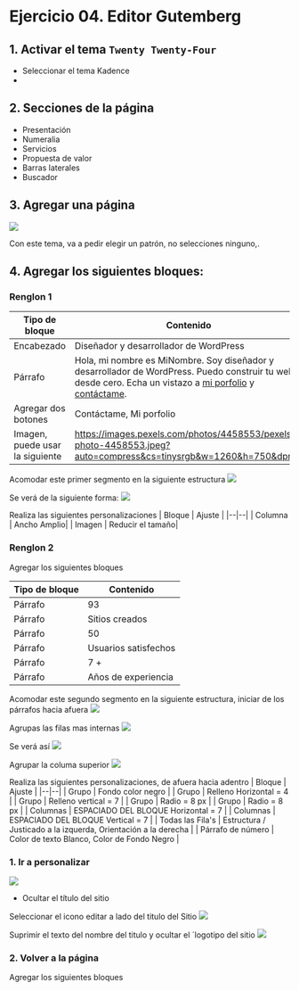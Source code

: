 # Ejercicio 04. Editor Gutemberg

## 1. Activar el tema `Twenty Twenty-Four`
- Seleccionar el tema Kadence
- 
## 2. Secciones de la página
- Presentación
- Numeralia
- Servicios
- Propuesta de valor
- Barras laterales
- Buscador

## 3. Agregar una página 

![](https://i.imgur.com/MfRZ27f.png)

Con este tema, va a pedir elegir un patrón, no selecciones ninguno,.
## 4. Agregar los siguientes bloques:
### Renglon 1

|Tipo de bloque| Contenido |
|--|--|
|Encabezado | Diseñador y desarrollador de WordPress|
|Párrafo | Hola, mi nombre es MiNombre. Soy diseñador y desarrollador de WordPress. Puedo construir tu web desde cero. Echa un vistazo a [mi porfolio](#portfolio) y [contáctame](#contact).|
| Agregar dos botones | Contáctame, Mi porfolio|
| Imagen, puede usar la siguiente | https://images.pexels.com/photos/4458553/pexels-photo-4458553.jpeg?auto=compress&cs=tinysrgb&w=1260&h=750&dpr=1 |

Acomodar este primer segmento en la siguiente estructura
![](https://i.imgur.com/5qklHIO.png)

Se verá de la siguiente forma:
![](https://i.imgur.com/RYoKXOo.png)

Realiza las siguientes personalizaciones
| Bloque |  Ajuste |
|--|--|
| Columna | Ancho Amplio|
| Imagen | Reducir el tamaño|


### Renglon 2
Agregar los siguientes bloques

|Tipo de bloque| Contenido |
|--|--|
| Párrafo | 93 |
| Párrafo | Sitios creados |
| Párrafo | 50 |
| Párrafo | Usuarios satisfechos |
| Párrafo | 7 + | 
| Párrafo | Años de experiencia |
Acomodar este segundo segmento en la siguiente estructura, iniciar de los párrafos hacia afuera
![](https://i.imgur.com/PUrmIHL.png)

Agrupas las filas mas internas
![](https://i.imgur.com/JZ2yI2h.png)

Se verá así
![](https://i.imgur.com/znVfAYP.png)

Agrupar la columa superior
![](https://i.imgur.com/EET3LG0.png)

Realiza las siguientes personalizaciones, de afuera hacia adentro
| Bloque |  Ajuste |
|--|--|
| Grupo | Fondo color negro |
| Grupo | Relleno Horizontal = 4 |
| Grupo | Relleno vertical = 7 |
| Grupo | Radio = 8 px |
| Grupo | Radio = 8 px |
| Columnas | ESPACIADO DEL BLOQUE Horizontal = 7 |
| Columnas | ESPACIADO DEL BLOQUE Vertical = 7 |
| Todas las Fila's | Estructura / Justicado a la izquerda, Orientación a la derecha |
| Párrafo de número | Color de texto Blanco, Color de Fondo Negro |








### 1. Ir  a personalizar
![](https://i.imgur.com/9G9aRGA.png)

- Ocultar el título del sitio

Seleccionar el icono editar a lado del titulo del Sitio
![](https://i.imgur.com/C4Hr6VF.png)

Suprimir el texto del nombre del titulo y ocultar el ´logotipo del sitio
![](https://i.imgur.com/cl2Qx3Q.png)

### 2. Volver a la página 

Agregar los siguientes bloques


<!--stackedit_data:
eyJoaXN0b3J5IjpbNjQzMjYyNDk0LDczMTc2MjU0NCw2OTgwMz
Q2MjIsLTQwMjE5ODQyNywxNTkxMTcwMjc4LC0yMDg4NzgzNzcx
LDE5NDYxNjgyMzMsNTAxMDYyOTRdfQ==
-->